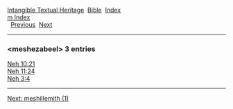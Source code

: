 [Intangible Textual Heritage](../../index)  [Bible](../index) 
[Index](index)   
[m Index](_m_)  
  [Previous](c07353)  [Next](c07355) 

------------------------------------------------------------------------

### &lt;meshezabeel&gt; 3 entries

[Neh 10:21](../kjv/neh010.htm#021)  
[Neh 11:24](../kjv/neh011.htm#024)  
[Neh 3:4](../kjv/neh003.htm#004)  

------------------------------------------------------------------------

[Next: meshillemith (1)](c07355)
